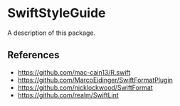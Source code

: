 # SwiftStyleGuide

A description of this package.


## References
- https://github.com/mac-cain13/R.swift
- https://github.com/MarcoEidinger/SwiftFormatPlugin
- https://github.com/nicklockwood/SwiftFormat
- https://github.com/realm/SwiftLint
